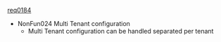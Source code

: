  [req0184](https://github.com/DomainDrivenArchitecture/ddaRequirement/blob/master/en/requirements/req0184.md)
 * NonFun024 Multi Tenant configuration
    * Multi Tenant configuration can be handled separated per tenant